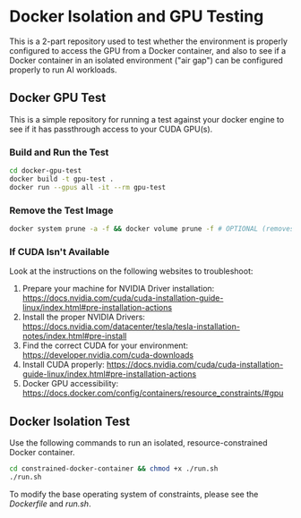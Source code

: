 # Docker Isolation and GPU Testing

This is a 2-part repository used to test whether the environment is properly configured to access the GPU from a Docker container, and also to see if a Docker container in an isolated environment ("air gap") can be configured properly to run AI workloads.

## Docker GPU Test

This is a simple repository for running a test against your docker engine to see if it has passthrough access to your CUDA GPU(s).

### Build and Run the Test

```bash
cd docker-gpu-test
docker build -t gpu-test .
docker run --gpus all -it --rm gpu-test
```

### Remove the Test Image

```bash
docker system prune -a -f && docker volume prune -f # OPTIONAL (removes all unused containers, images, and volumes)
```

### If CUDA Isn't Available

Look at the instructions on the following websites to troubleshoot:

1. Prepare your machine for NVIDIA Driver installation: https://docs.nvidia.com/cuda/cuda-installation-guide-linux/index.html#pre-installation-actions
2. Install the proper NVIDIA Drivers: https://docs.nvidia.com/datacenter/tesla/tesla-installation-notes/index.html#pre-install
3. Find the correct CUDA for your environment: https://developer.nvidia.com/cuda-downloads
4. Install CUDA properly: https://docs.nvidia.com/cuda/cuda-installation-guide-linux/index.html#pre-installation-actions
5. Docker GPU accessibility: https://docs.docker.com/config/containers/resource_constraints/#gpu

## Docker Isolation Test

Use the following commands to run an isolated, resource-constrained Docker container.

```bash
cd constrained-docker-container && chmod +x ./run.sh
./run.sh
```

To modify the base operating system of constraints, please see the _Dockerfile_ and _run.sh_.